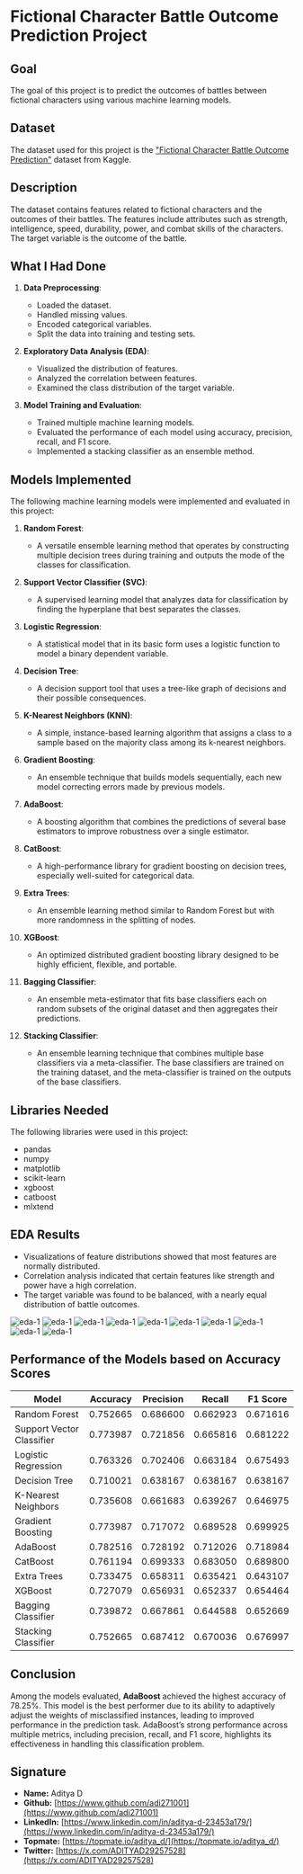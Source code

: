 # Fictional Character Battle Outcome Prediction Project

## Goal
The goal of this project is to predict the outcomes of battles between fictional characters using various machine learning models.

## Dataset
The dataset used for this project is the ["Fictional Character Battle Outcome Prediction"](https://www.kaggle.com/datasets/rabieelkharoua/fictional-character-battle-outcome-prediction/data) dataset from Kaggle.

## Description
The dataset contains features related to fictional characters and the outcomes of their battles. The features include attributes such as strength, intelligence, speed, durability, power, and combat skills of the characters. The target variable is the outcome of the battle.

## What I Had Done
1. **Data Preprocessing**:
    - Loaded the dataset.
    - Handled missing values.
    - Encoded categorical variables.
    - Split the data into training and testing sets.

2. **Exploratory Data Analysis (EDA)**:
    - Visualized the distribution of features.
    - Analyzed the correlation between features.
    - Examined the class distribution of the target variable.

3. **Model Training and Evaluation**:
    - Trained multiple machine learning models.
    - Evaluated the performance of each model using accuracy, precision, recall, and F1 score.
    - Implemented a stacking classifier as an ensemble method.

## Models Implemented
The following machine learning models were implemented and evaluated in this project:

1. **Random Forest**:
    - A versatile ensemble learning method that operates by constructing multiple decision trees during training and outputs the mode of the classes for classification.

2. **Support Vector Classifier (SVC)**:
    - A supervised learning model that analyzes data for classification by finding the hyperplane that best separates the classes.

3. **Logistic Regression**:
    - A statistical model that in its basic form uses a logistic function to model a binary dependent variable.

4. **Decision Tree**:
    - A decision support tool that uses a tree-like graph of decisions and their possible consequences.

5. **K-Nearest Neighbors (KNN)**:
    - A simple, instance-based learning algorithm that assigns a class to a sample based on the majority class among its k-nearest neighbors.

6. **Gradient Boosting**:
    - An ensemble technique that builds models sequentially, each new model correcting errors made by previous models.

7. **AdaBoost**:
    - A boosting algorithm that combines the predictions of several base estimators to improve robustness over a single estimator.

8. **CatBoost**:
    - A high-performance library for gradient boosting on decision trees, especially well-suited for categorical data.

9. **Extra Trees**:
    - An ensemble learning method similar to Random Forest but with more randomness in the splitting of nodes.

10. **XGBoost**:
    - An optimized distributed gradient boosting library designed to be highly efficient, flexible, and portable.

11. **Bagging Classifier**:
    - An ensemble meta-estimator that fits base classifiers each on random subsets of the original dataset and then aggregates their predictions.

12. **Stacking Classifier**:
    - An ensemble learning technique that combines multiple base classifiers via a meta-classifier. The base classifiers are trained on the training dataset, and the meta-classifier is trained on the outputs of the base classifiers.

## Libraries Needed
The following libraries were used in this project:
- pandas
- numpy
- matplotlib
- scikit-learn
- xgboost
- catboost
- mlxtend

## EDA Results
- Visualizations of feature distributions showed that most features are normally distributed.
- Correlation analysis indicated that certain features like strength and power have a high correlation.
- The target variable was found to be balanced, with a nearly equal distribution of battle outcomes.

![eda-1](https://github.com/adi271001/ML-Crate/blob/Fictional-Character-Battle/Fictional%20Character%20Battle%20Outcome%20Prediction/Images/__results___13_0.png?raw=true)
![eda-1](https://github.com/adi271001/ML-Crate/blob/Fictional-Character-Battle/Fictional%20Character%20Battle%20Outcome%20Prediction/Images/__results___14_0.png?raw=true)
![eda-1](https://github.com/adi271001/ML-Crate/blob/Fictional-Character-Battle/Fictional%20Character%20Battle%20Outcome%20Prediction/Images/__results___15_1.png?raw=true)
![eda-1](https://github.com/adi271001/ML-Crate/blob/Fictional-Character-Battle/Fictional%20Character%20Battle%20Outcome%20Prediction/Images/__results___15_3.png?raw=true)
![eda-1](https://github.com/adi271001/ML-Crate/blob/Fictional-Character-Battle/Fictional%20Character%20Battle%20Outcome%20Prediction/Images/__results___15_5.png?raw=true)
![eda-1](https://github.com/adi271001/ML-Crate/blob/Fictional-Character-Battle/Fictional%20Character%20Battle%20Outcome%20Prediction/Images/__results___16_1.png?raw=true)
![eda-1](https://github.com/adi271001/ML-Crate/blob/Fictional-Character-Battle/Fictional%20Character%20Battle%20Outcome%20Prediction/Images/__results___17_0.png?raw=true)
![eda-1](https://github.com/adi271001/ML-Crate/blob/Fictional-Character-Battle/Fictional%20Character%20Battle%20Outcome%20Prediction/Images/__results___18_0.png?raw=true)
![eda-1](https://github.com/adi271001/ML-Crate/blob/Fictional-Character-Battle/Fictional%20Character%20Battle%20Outcome%20Prediction/Images/__results___19_0.png?raw=true)
![eda-1](https://github.com/adi271001/ML-Crate/blob/Fictional-Character-Battle/Fictional%20Character%20Battle%20Outcome%20Prediction/Images/__results___20_0.png?raw=true)

## Performance of the Models based on Accuracy Scores

| Model                   | Accuracy | Precision | Recall | F1 Score |
|-------------------------|----------|-----------|--------|----------|
| Random Forest           | 0.752665 | 0.686600  | 0.662923 | 0.671616 |
| Support Vector Classifier | 0.773987 | 0.721856  | 0.665816 | 0.681222 |
| Logistic Regression     | 0.763326 | 0.702406  | 0.663184 | 0.675493 |
| Decision Tree           | 0.710021 | 0.638167  | 0.638167 | 0.638167 |
| K-Nearest Neighbors     | 0.735608 | 0.661683  | 0.639267 | 0.646975 |
| Gradient Boosting       | 0.773987 | 0.717072  | 0.689528 | 0.699925 |
| AdaBoost                | 0.782516 | 0.728192  | 0.712026 | 0.718984 |
| CatBoost                | 0.761194 | 0.699333  | 0.683050 | 0.689800 |
| Extra Trees             | 0.733475 | 0.658311  | 0.635421 | 0.643107 |
| XGBoost                 | 0.727079 | 0.656931  | 0.652337 | 0.654464 |
| Bagging Classifier      | 0.739872 | 0.667861  | 0.644588 | 0.652669 |
| Stacking Classifier     | 0.752665 | 0.687412  | 0.670036 | 0.676997 |

## Conclusion
Among the models evaluated, **AdaBoost** achieved the highest accuracy of 78.25%. This model is the best performer due to its ability to adaptively adjust the weights of misclassified instances, leading to improved performance in the prediction task. AdaBoost’s strong performance across multiple metrics, including precision, recall, and F1 score, highlights its effectiveness in handling this classification problem.

## Signature
- **Name:** Aditya D
- **Github:** [https://www.github.com/adi271001](https://www.github.com/adi271001)
- **LinkedIn:** [https://www.linkedin.com/in/aditya-d-23453a179/](https://www.linkedin.com/in/aditya-d-23453a179/)
- **Topmate:** [https://topmate.io/aditya_d/](https://topmate.io/aditya_d/)
- **Twitter:** [https://x.com/ADITYAD29257528](https://x.com/ADITYAD29257528)
